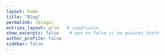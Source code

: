 ```yaml
---
layout: home
title: "Blog"
permalink: /blogs/
entries_layout: grid   # cuadrícula
show_excerpts: false    # pon en false si no quieres texto
author_profile: false
sidebar: false
---
```

